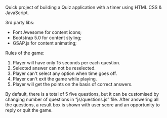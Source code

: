Quick project of building a Quiz application with a timer using HTML CSS & JavaScript.

3rd party libs:
* Font Awesome for content icons;
* Bootstrap 5.0 for content styling;
* GSAP.js for content animating;

Rules of the game:
1. Player will have only 15 seconds per each question.
2. Selected answer can not be reselected.
3. Player can't select any option when time goes off.
4. Player can't exit the game while playing.
5. Player will get the points on the basis of correct answers.

By default, there is a total of 5 five questions, but it can be customised by changing number of questions in “js/questions.js” file. After answering all the questions, a result box is shown with user score and an opportunity to reply or quit the game.
 
